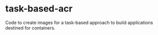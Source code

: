 # task-based-acr
Code to create images for a task-based approach to build applications destined for containers.
